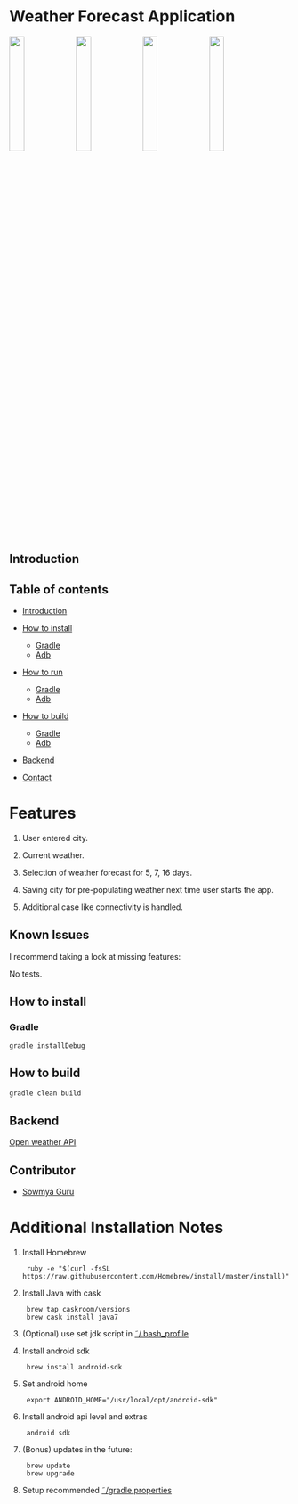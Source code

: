 # Weather Forecast Application

<img src="https://cloud.githubusercontent.com/assets/3032751/14792945/071bd188-0b1d-11e6-848e-59b09c43231d.png" width="23%"></img>
<img src="https://cloud.githubusercontent.com/assets/3032751/14792946/071e9198-0b1d-11e6-8b3a-afe425505047.png" width="23%"></img>
<img src="https://cloud.githubusercontent.com/assets/3032751/14792944/07195dae-0b1d-11e6-9312-bee6634b0ce4.png" width="23%"></img> 
<img src="https://cloud.githubusercontent.com/assets/3032751/14792947/07391266-0b1d-11e6-9524-7f2e7b44b64e.png" width="23%"></img>

## Introduction

## Table of contents

* [Introduction](#introduction)

* [How to install](#how-to-install)
	* [Gradle](#how-to-install#gradle)
	* [Adb](#how-to-install#adb)
* [How to run](#how-to-install)
	* [Gradle](#how-to-run#gradle)
	* [Adb](#how-to-run#adb)
* [How to build](#how-to-build)
	* [Gradle](#how-to-build#gradle)
	* [Adb](#how-to-build#adb)
* [Backend](#backend)
* [Contact](#contact)

# Features

1. User entered city.

2. Current weather.

3. Selection of weather forecast for 5, 7, 16 days.

4. Saving city for pre-populating weather next time user starts the app.

5. Additional case like connectivity is handled.

## Known Issues

I recommend taking a look at missing features:

No tests. 

## How to install

### Gradle

	gradle installDebug

## How to build
    
    gradle clean build 
	
## Backend

[Open weather API](http://openweathermap.org/api)

## Contributor

* [Sowmya Guru](mailto:sowmyasguru@gmail.com)

# Additional Installation Notes

1. Install Homebrew

        ruby -e "$(curl -fsSL https://raw.githubusercontent.com/Homebrew/install/master/install)"
     
2. Install Java with cask

        brew tap caskroom/versions
        brew cask install java7      
       
3. (Optional) use set jdk script in [˜/.bash_profile](https://gist.github.com/kibotu/bee00e5876a3bc134f43)                

4. Install android sdk
    
        brew install android-sdk

5. Set android home

        export ANDROID_HOME="/usr/local/opt/android-sdk"
         
6. Install android api level and extras

        android sdk 
    
7. (Bonus) updates in the future:
        
        brew update
        brew upgrade
        
8. Setup recommended [˜/gradle.properties](https://gist.github.com/kibotu/2e9601e92fac05cff72b)